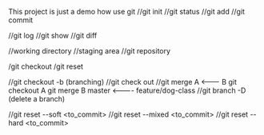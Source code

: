 This project is just a demo how use git
//git init
//git status
//git add
//git commit 

//git log
//git show
//git diff

//working directory
//staging area
//git repository

/git checkout
/git reset

//git checkout -b <branch> (branching)
//git check out <branch>
//git merge
A <--- B
git checkout A
git merge B
master <---- feature/dog-class
//git branch -D <brach> (delete a branch)

//git reset --soft <to_commit>
//git reset --mixed <to_commit>
//git reset --hard <to_commit>